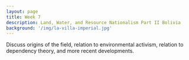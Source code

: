 ```yaml
---
layout: page
title: Week 7
description: Land, Water, and Resource Nationalism Part II Bolivia
background: '/img/la-villa-imperial.jpg'
---
```


Discuss origins of the field, relation to environmental activism, relation to dependency theory, and more recent developments.
